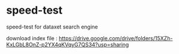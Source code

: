 # speed-test
speed-test for dataxet search engine

download index file : https://drive.google.com/drive/folders/15XZh-KxLGbL8OnZ-p2YX4qKVqyG7QS34?usp=sharing